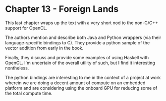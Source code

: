 # Chapter 13 - Foreign Lands
This last chapter wraps up the text with a very short nod to the non-C/C++ support for OpenCL.

The authors mention and describe both Java and Python wrappers (via their language-specific bindings to C). They provide a python sample of the vector addition from early in the book.

Finally, they discuss and provide some examples of using Haskell with OpenCL. I'm uncertain of the overall utility of such, but I find it interesting nontheless.

The python bindings are interesting to me in the context of a project at work wherein we are doing a decent amount of compute on an embedded platform and are considering using the onboard GPU for reducing some of the total compute time.